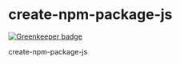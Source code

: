 
# create-npm-package-js

[![Greenkeeper badge](https://badges.greenkeeper.io/aniltako/request-param-js.svg)](https://greenkeeper.io/)

create-npm-package-js